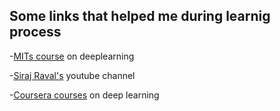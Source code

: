 ## Some links that helped me during learnig process

-[MITs course](http://introtodeeplearning.com/) on deeplearning

-[Siraj Raval's](https://www.youtube.com/channel/UCWN3xxRkmTPmbKwht9FuE5A) youtube channel

-[Coursera courses](https://www.deeplearning.ai/) on deep learning
